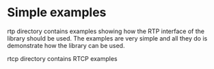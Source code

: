 # Simple examples

rtp directory contains examples showing how the RTP interface of the library should be used.
The examples are very simple and all they do is demonstrate how the library can be used.

rtcp directory contains RTCP examples
